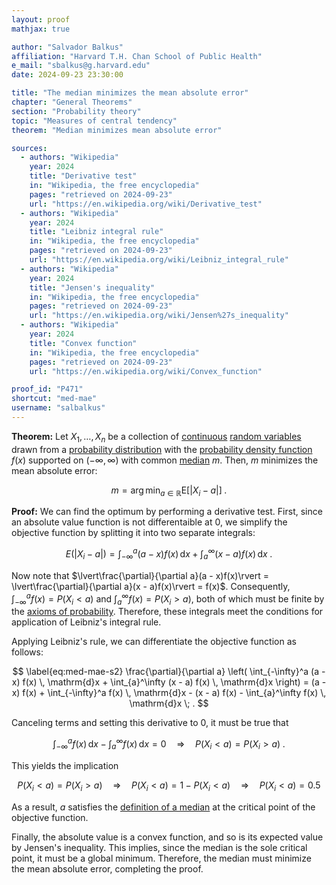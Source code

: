 ```yaml
---
layout: proof
mathjax: true

author: "Salvador Balkus"
affiliation: "Harvard T.H. Chan School of Public Health"
e_mail: "sbalkus@g.harvard.edu"
date: 2024-09-23 23:30:00

title: "The median minimizes the mean absolute error"
chapter: "General Theorems"
section: "Probability theory"
topic: "Measures of central tendency"
theorem: "Median minimizes mean absolute error"

sources:
  - authors: "Wikipedia"
    year: 2024
    title: "Derivative test"
    in: "Wikipedia, the free encyclopedia"
    pages: "retrieved on 2024-09-23"
    url: "https://en.wikipedia.org/wiki/Derivative_test"
  - authors: "Wikipedia"
    year: 2024
    title: "Leibniz integral rule"
    in: "Wikipedia, the free encyclopedia"
    pages: "retrieved on 2024-09-23"
    url: "https://en.wikipedia.org/wiki/Leibniz_integral_rule"
  - authors: "Wikipedia"
    year: 2024
    title: "Jensen's inequality"
    in: "Wikipedia, the free encyclopedia"
    pages: "retrieved on 2024-09-23"
    url: "https://en.wikipedia.org/wiki/Jensen%27s_inequality"
  - authors: "Wikipedia"
    year: 2024
    title: "Convex function"
    in: "Wikipedia, the free encyclopedia"
    pages: "retrieved on 2024-09-23"
    url: "https://en.wikipedia.org/wiki/Convex_function"

proof_id: "P471"
shortcut: "med-mae"
username: "salbalkus"
---
```



**Theorem:** Let $X_1, \ldots, X_n$ be a collection of [continuous](/D/rvar-disc) [random variables](/D/rvar) drawn from a [probability distribution](/D/dist) with the [probability density function](/D/pdf) $f(x)$ supported on $(-\infty, \infty)$ with common [median](/D/med) $m$. Then, $m$ minimizes the mean absolute error:

$$ \label{eq:med-mae}
m = \operatorname*{arg\,min}_{a \in \mathbb{R}} \mathrm{E}\left[ \lvert X_i - a \rvert \right] \; .
$$


**Proof:** We can find the optimum by performing a derivative test. First, since an absolute value function is not differentaible at 0, we simplify the objective function by splitting it into two separate integrals:

$$ \label{eq:med-mae-s1}
E(\lvert X_i - a \rvert) = \int_{-\infty}^a (a - x) f(x) \, \mathrm{d}x + \int_{a}^\infty (x - a) f(x) \, \mathrm{d}x \; .
$$

Now note that $\lvert\frac{\partial}{\partial a}(a - x)f(x)\rvert = \lvert\frac{\partial}{\partial a}(x - a)f(x)\rvert = f(x)$. Consequently, $\int_{-\infty}^af(x) = P(X_i < a)$ and $\int_{a}^\infty f(x) = P(X_i > a)$, both of which must be finite by the [axioms of probability](/D/prob-ax). Therefore, these integrals meet the conditions for application of Leibniz's integral rule.

Applying Leibniz's rule, we can differentiate the objective function as follows:

$$ \label{eq:med-mae-s2}
\frac{\partial}{\partial a} \left( \int_{-\infty}^a (a - x) f(x) \, \mathrm{d}x + \int_{a}^\infty (x - a) f(x) \, \mathrm{d}x \right) = (a - x) f(x) + \int_{-\infty}^a f(x) \, \mathrm{d}x - (x - a) f(x) - \int_{a}^\infty f(x) \, \mathrm{d}x \; .
$$

Canceling terms and setting this derivative to 0, it must be true that

$$\label{eq:dmed-da}
\int_{-\infty}^a f(x) \, \mathrm{d}x - \int_{a}^\infty f(x) \, \mathrm{d}x = 0
\quad \Rightarrow \quad
P(X_i < a) = P(X_i > a) \; .
$$

This yields the implication

$$\label{eq:med-mae-qed}
P(X_i < a) = P(X_i > a)
\quad \Rightarrow \quad 
P(X_i < a) = 1 - P(X_i < a)
\quad \Rightarrow \quad
P(X_i < a) = 0.5
$$

As a result, $a$ satisfies the [definition of a median](/D/med) at the critical point of the objective function.

Finally, the absolute value is a convex function, and so is its expected value by Jensen's inequality. This implies, since the median is the sole critical point, it must be a global minimum. Therefore, the median must minimize the mean absolute error, completing the proof.